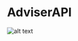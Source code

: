 # AdviserAPI

![alt text](https://www.askideas.com/media/41/Funny-Beer-Meme-You-Got-My-Nose-I-Got-Your-Beer-Picture.jpg)
